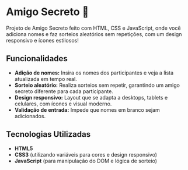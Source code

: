 # Amigo Secreto 🎉

Projeto de Amigo Secreto feito com HTML, CSS e JavaScript, onde você adiciona nomes e faz sorteios aleatórios sem repetições, com um design responsivo e ícones estilosos!

## Funcionalidades

- **Adição de nomes:** Insira os nomes dos participantes e veja a lista atualizada em tempo real.
- **Sorteio aleatório:** Realiza sorteios sem repetir, garantindo um amigo secreto diferente para cada participante.
- **Design responsivo:** Layout que se adapta a desktops, tablets e celulares, com ícones e visual moderno.
- **Validação de entrada:** Impede que nomes em branco sejam adicionados.

## Tecnologias Utilizadas

- **HTML5**
- **CSS3** (utilizando variáveis para cores e design responsivo)
- **JavaScript** (para manipulação do DOM e lógica de sorteio)
